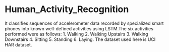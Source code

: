 # Human_Activity_Recognition
It classifies sequences of accelerometer data recorded by specialized smart phones into known well-defined activities using LSTM.The six activities performed were as follows:
    1. Walking
    2. Walking Upstairs
    3. Walking Downstairs
    4. Sitting
    5. Standing
    6. Laying. The dataset used here is UCI HAR dataset. 
